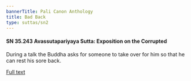 ```yaml
---
bannerTitle: Pali Canon Anthology
title: Bad Back
type: suttas/sn2
---
```


#### SN 35.243 Avassutapariyaya Sutta: Exposition on the Corrupted

During a talk the Buddha asks for someone to take over for him so that he can
rest his sore back.

[Full text](https://tipitaka.fandom.com/wiki/SN4-V2-Ch1-Samyutta35#243._Exposition_on_the_Corrupted_.28Avassutapariyaya.29)
